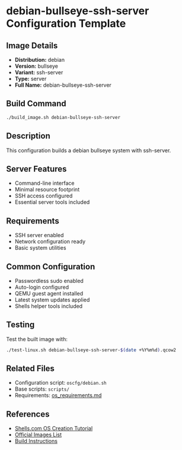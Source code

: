 # debian-bullseye-ssh-server Configuration Template

## Image Details
- **Distribution:** debian
- **Version:** bullseye
- **Variant:** ssh-server
- **Type:** server
- **Full Name:** debian-bullseye-ssh-server

## Build Command
```bash
./build_image.sh debian-bullseye-ssh-server
```

## Description
This configuration builds a debian bullseye system with ssh-server.

## Server Features
- Command-line interface
- Minimal resource footprint
- SSH access configured
- Essential server tools included

## Requirements
- SSH server enabled
- Network configuration ready
- Basic system utilities

## Common Configuration
- Passwordless sudo enabled
- Auto-login configured
- QEMU guest agent installed
- Latest system updates applied
- Shells helper tools included

## Testing
Test the built image with:
```bash
./test-linux.sh debian-bullseye-ssh-server-$(date +%Y%m%d).qcow2
```

## Related Files
- Configuration script: `oscfg/debian.sh`
- Base scripts: `scripts/`
- Requirements: [os_requirements.md](../os_requirements.md)

## References
- [Shells.com OS Creation Tutorial](../docs/shells-os-creation-tutorial.md)
- [Official Images List](../official_images.txt)
- [Build Instructions](../README.md)
